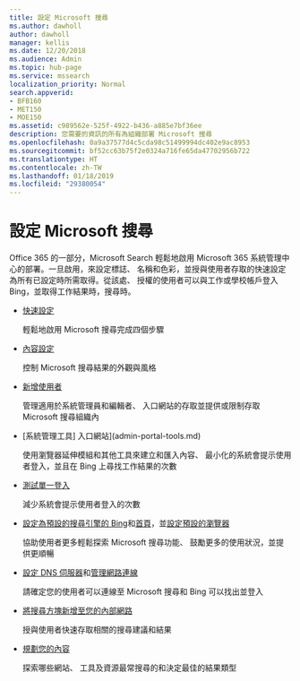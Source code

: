 ```yaml
---
title: 設定 Microsoft 搜尋
ms.author: dawholl
author: dawholl
manager: kellis
ms.date: 12/20/2018
ms.audience: Admin
ms.topic: hub-page
ms.service: mssearch
localization_priority: Normal
search.appverid:
- BFB160
- MET150
- MOE150
ms.assetid: c989562e-525f-4922-b436-a885e7bf36ee
description: 您需要的資訊的所有為組織部署 Microsoft 搜尋
ms.openlocfilehash: 0a9a37577d4c5cda98c51499994dc402e9ac8953
ms.sourcegitcommit: bf52cc63b75f2e0324a716fe65da47702956b722
ms.translationtype: HT
ms.contentlocale: zh-TW
ms.lasthandoff: 01/18/2019
ms.locfileid: "29380054"
---
```

# <a name="set-up-microsoft-search"></a>設定 Microsoft 搜尋

Office 365 的一部分，Microsoft Search 輕鬆地啟用 Microsoft 365 系統管理中心的部署。一旦啟用，來設定標誌、 名稱和色彩，並授與使用者存取的快速設定為所有已設定時所需取得。從該處、 授權的使用者可以與工作或學校帳戶登入 Bing，並取得工作結果時，搜尋時。

- [快速設定](quick-set-up.md)
    
    輕鬆地啟用 Microsoft 搜尋完成四個步驟

- [內容設定](content-settings.md)
    
    控制 Microsoft 搜尋結果的外觀與風格
    
- [新增使用者](add-users.md)
    
    管理適用於系統管理員和編輯者、 入口網站的存取並提供或限制存取 Microsoft 搜尋組織內
    
- [系統管理工具] 入口網站](admin-portal-tools.md)
    
    使用瀏覽器延伸模組和其他工具來建立和匯入內容、 最小化的系統會提示使用者登入，並且在 Bing 上尋找工作結果的次數
    
- [測試單一登入](test-single-sign-on.md)
    
    減少系統會提示使用者登入的次數
    
- [設定為預設的搜尋引擎的 Bing](set-default-search-engine.md)和[首頁](set-default-homepage.md)，並[設定預設的瀏覽器](set-default-browser.md)
    
    協助使用者更多輕鬆探索 Microsoft 搜尋功能、 鼓勵更多的使用狀況，並提供更順暢
    
- [設定 DNS 伺服器](advanced-dns-configuration.md)和[管理網路連線](manage-network-connections.md)
    
    請確定您的使用者可以連線至 Microsoft 搜尋和 Bing 可以找出並登入

- [將搜尋方塊新增至您的內部網路](add-a-search-box-to-your-intranet-site.md)

    授與使用者快速存取相關的搜尋建議和結果

- [規劃您的內容](plan-your-content.md)
    
    探索哪些網站、 工具及資源最常搜尋的和決定最佳的結果類型

  

